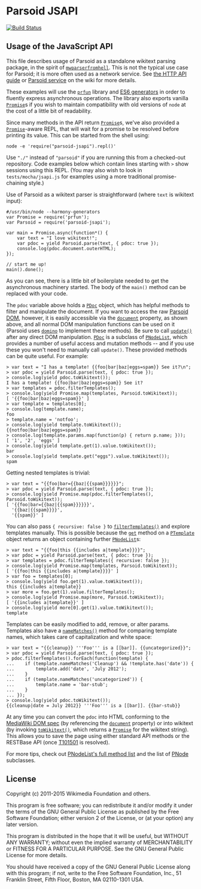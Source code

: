 Parsoid JSAPI
=============

[![Build Status](https://travis-ci.org/wikimedia/parsoid-jsapi.svg?branch=master)](https://travis-ci.org/wikimedia/parsoid-jsapi)

Usage of the JavaScript API
---------------------------

This file describes usage of Parsoid as a standalone wikitext parsing
package, in the spirit of [`mwparserfromhell`].  This is not the typical
use case for Parsoid; it is more often used as a network service.
See [the HTTP API guide](#!/guide/apiuse) or [Parsoid service] on the wiki
for more details.

These examples will use the [`prfun`] library and [ES6 generators] in
order to fluently express asynchronous operations.  The library also
exports vanilla [`Promise`]s if you wish to maintain compatibility
with old versions of `node` at the cost of a little bit of readability.

Since many methods in the API return [`Promise`]s, we've also provided
a [`Promise`]-aware REPL, that will wait for a promise to be resolved
before printing its value.  This can be started from the
shell using:

	node -e 'require("parsoid-jsapi").repl()'

Use `"./"` instead of `"parsoid"` if you are running this from a
checked-out repository.  Code examples below which contain lines
starting with `>` show sessions using this REPL.  (You may also
wish to look in `tests/mocha/jsapi.js` for examples using a more
traditional promise-chaining style.)

Use of Parsoid as a wikitext parser is straightforward (where `text` is
wikitext input):

	#/usr/bin/node --harmony-generators
	var Promise = require('prfun');
	var Parsoid = require('parsoid-jsapi');

	var main = Promise.async(function*() {
		var text = "I love wikitext!";
		var pdoc = yield Parsoid.parse(text, { pdoc: true });
		console.log(pdoc.document.outerHTML);
	});

	// start me up!
	main().done();

As you can see, there is a little bit of boilerplate needed to get the
asynchronous machinery started.  The body of the `main()` method can
be replaced with your code.

The `pdoc` variable above holds a [`PDoc`] object, which has
helpful methods to filter and manipulate the document.  If you want
to access the raw [Parsoid DOM], however, it is easily accessible
via the [`document`](#!/api/PDoc-property-document) property, as shown above,
and all normal DOM manipulation functions can be used on it (Parsoid uses
[`domino`] to implement these methods).  Be sure to call
[`update()`](#!/api/PNode-method-update) after any direct DOM manipulation.
[`PDoc`] is a subclass of [`PNodeList`], which provides a number of
useful access and mutation methods -- and if you use these you won't need
to manually call `update()`.  These provided methods can be quite useful.
For example:

	> var text = "I has a template! {{foo|bar|baz|eggs=spam}} See it?\n";
	> var pdoc = yield Parsoid.parse(text, { pdoc: true });
	> console.log(yield pdoc.toWikitext());
	I has a template! {{foo|bar|baz|eggs=spam}} See it?
	> var templates = pdoc.filterTemplates();
	> console.log(yield Promise.map(templates, Parsoid.toWikitext));
	[ '{{foo|bar|baz|eggs=spam}}' ]
	> var template = templates[0];
	> console.log(template.name);
	foo
	> template.name = 'notfoo';
	> console.log(yield template.toWikitext());
	{{notfoo|bar|baz|eggs=spam}}
	> console.log(template.params.map(function(p) { return p.name; }));
	[ '1', '2', 'eggs' ]
	> console.log(yield template.get(1).value.toWikitext());
	bar
	> console.log(yield template.get("eggs").value.toWikitext());
	spam

Getting nested templates is trivial:

	> var text = "{{foo|bar={{baz|{{spam}}}}}}";
	> var pdoc = yield Parsoid.parse(text, { pdoc: true });
	> console.log(yield Promise.map(pdoc.filterTemplates(), Parsoid.toWikitext));
	[ '{{foo|bar={{baz|{{spam}}}}}}',
	  '{{baz|{{spam}}}}',
	  '{{spam}}' ]

You can also pass `{ recursive: false }` to
[`filterTemplates()`](#!/api/PNodeList-method-filterTemplates) and explore
templates manually. This is possible because the
[`get`](#!/api/PTemplate-method-get) method on a
[`PTemplate`] object returns an object containing further [`PNodeList`]s:

	> var text = "{{foo|this {{includes a|template}}}}";
	> var pdoc = yield Parsoid.parse(text, { pdoc: true });
	> var templates = pdoc.filterTemplates({ recursive: false });
	> console.log(yield Promise.map(templates, Parsoid.toWikitext));
	[ '{{foo|this {{includes a|template}}}}' ]
	> var foo = templates[0];
	> console.log(yield foo.get(1).value.toWikitext());
	this {{includes a|template}}
	> var more = foo.get(1).value.filterTemplates();
	> console.log(yield Promise.map(more, Parsoid.toWikitext));
	[ '{{includes a|template}}' ]
	> console.log(yield more[0].get(1).value.toWikitext());
	template

Templates can be easily modified to add, remove, or alter params.
Templates also have a [`nameMatches()`](#!/api/PTemplate-method-nameMatches)
method for comparing template names, which takes care of capitalization and
white space:

	> var text = "{{cleanup}} '''Foo''' is a [[bar]]. {{uncategorized}}";
	> var pdoc = yield Parsoid.parse(text, { pdoc: true });
	> pdoc.filterTemplates().forEach(function(template) {
	...    if (template.nameMatches('Cleanup') && !template.has('date')) {
	...        template.add('date', 'July 2012');
	...    }
	...    if (template.nameMatches('uncategorized')) {
	...        template.name = 'bar-stub';
	...    }
	... });
	> console.log(yield pdoc.toWikitext());
	{{cleanup|date = July 2012}} '''Foo''' is a [[bar]]. {{bar-stub}}

At any time you can convert the `pdoc` into HTML conforming to the
[MediaWiki DOM spec] (by referencing the
[`document`](#!/api/PDoc-property-document) property) or into wikitext (by
invoking [`toWikitext()`](#!/api/PNodeList-method-toWikitext), which
returns a [`Promise`] for the wikitext string).  This allows you
to save the page using either standard API methods or the RESTBase API
(once [T101501](https://phabricator.wikimedia.org/T101501) is resolved).

For more tips, check out [PNodeList's full method list](#!/api/PNodeList)
and the list of [PNode](#!/api/PNode) subclasses.

[`mwparserfromhell`]: http://mwparserfromhell.readthedocs.org/en/latest/index.html
[Parsoid service]: https://www.mediawiki.org/wiki/Parsoid
[`prfun`]: https://github.com/cscott/prfun
[ES6 generators]: https://developer.mozilla.org/en-US/docs/Web/JavaScript/Reference/Statements/function*
[`Promise`]: https://developer.mozilla.org/en-US/docs/Web/JavaScript/Reference/Global_Objects/Promise
[Parsoid DOM]: http://www.mediawiki.org/wiki/Parsoid/MediaWiki_DOM_spec
[MediaWiki DOM spec]: http://www.mediawiki.org/wiki/Parsoid/MediaWiki_DOM_spec
[`domino`]: https://www.npmjs.com/package/domino
[`PDoc`]: #!/api/PDoc
[`PNodeList`]: #!/api/PNodeList
[`PTemplate`]: #!/api/PTemplate

License
-------

Copyright (c) 2011-2015 Wikimedia Foundation and others.

This program is free software; you can redistribute it and/or modify
it under the terms of the GNU General Public License as published by
the Free Software Foundation; either version 2 of the License, or
(at your option) any later version.

This program is distributed in the hope that it will be useful,
but WITHOUT ANY WARRANTY; without even the implied warranty of
MERCHANTABILITY or FITNESS FOR A PARTICULAR PURPOSE.  See the
GNU General Public License for more details.

You should have received a copy of the GNU General Public License along
with this program; if not, write to the Free Software Foundation, Inc.,
51 Franklin Street, Fifth Floor, Boston, MA 02110-1301 USA.
